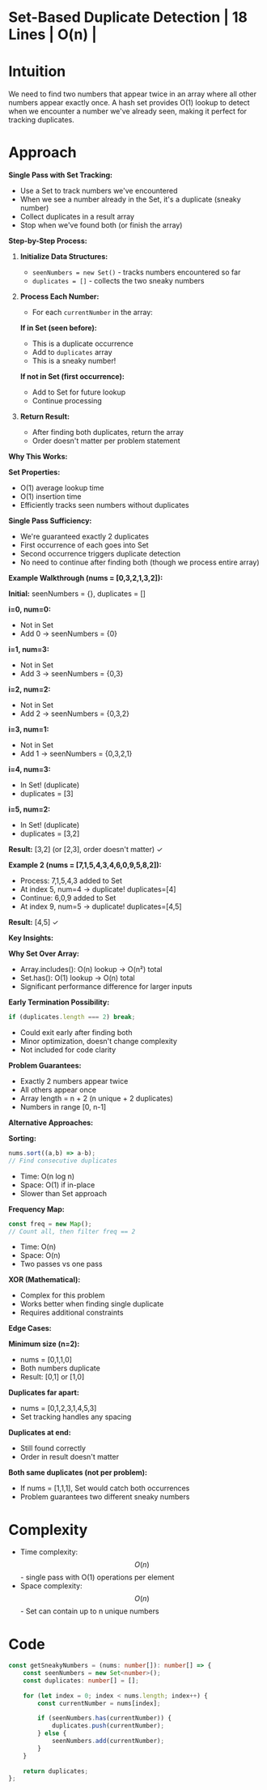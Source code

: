 # Set-Based Duplicate Detection | 18 Lines | O(n) |

# Intuition
We need to find two numbers that appear twice in an array where all other numbers appear exactly once. A hash set provides O(1) lookup to detect when we encounter a number we've already seen, making it perfect for tracking duplicates.

# Approach
**Single Pass with Set Tracking:**
- Use a Set to track numbers we've encountered
- When we see a number already in the Set, it's a duplicate (sneaky number)
- Collect duplicates in a result array
- Stop when we've found both (or finish the array)

**Step-by-Step Process:**

1. **Initialize Data Structures:**
   - `seenNumbers = new Set()` - tracks numbers encountered so far
   - `duplicates = []` - collects the two sneaky numbers

2. **Process Each Number:**
   - For each `currentNumber` in the array:
   
   **If in Set (seen before):**
   - This is a duplicate occurrence
   - Add to `duplicates` array
   - This is a sneaky number!
   
   **If not in Set (first occurrence):**
   - Add to Set for future lookup
   - Continue processing

3. **Return Result:**
   - After finding both duplicates, return the array
   - Order doesn't matter per problem statement

**Why This Works:**

**Set Properties:**
- O(1) average lookup time
- O(1) insertion time
- Efficiently tracks seen numbers without duplicates

**Single Pass Sufficiency:**
- We're guaranteed exactly 2 duplicates
- First occurrence of each goes into Set
- Second occurrence triggers duplicate detection
- No need to continue after finding both (though we process entire array)

**Example Walkthrough (nums = [0,3,2,1,3,2]):**

**Initial:** seenNumbers = {}, duplicates = []

**i=0, num=0:**
- Not in Set
- Add 0 → seenNumbers = {0}

**i=1, num=3:**
- Not in Set
- Add 3 → seenNumbers = {0,3}

**i=2, num=2:**
- Not in Set
- Add 2 → seenNumbers = {0,3,2}

**i=3, num=1:**
- Not in Set
- Add 1 → seenNumbers = {0,3,2,1}

**i=4, num=3:**
- In Set! (duplicate)
- duplicates = [3]

**i=5, num=2:**
- In Set! (duplicate)
- duplicates = [3,2]

**Result:** [3,2] (or [2,3], order doesn't matter) ✓

**Example 2 (nums = [7,1,5,4,3,4,6,0,9,5,8,2]):**

- Process: 7,1,5,4,3 added to Set
- At index 5, num=4 → duplicate! duplicates=[4]
- Continue: 6,0,9 added to Set
- At index 9, num=5 → duplicate! duplicates=[4,5]

**Result:** [4,5] ✓

**Key Insights:**

**Why Set Over Array:**
- Array.includes(): O(n) lookup → O(n²) total
- Set.has(): O(1) lookup → O(n) total
- Significant performance difference for larger inputs

**Early Termination Possibility:**
```typescript
if (duplicates.length === 2) break;
```
- Could exit early after finding both
- Minor optimization, doesn't change complexity
- Not included for code clarity

**Problem Guarantees:**
- Exactly 2 numbers appear twice
- All others appear once
- Array length = n + 2 (n unique + 2 duplicates)
- Numbers in range [0, n-1]

**Alternative Approaches:**

**Sorting:**
```typescript
nums.sort((a,b) => a-b);
// Find consecutive duplicates
```
- Time: O(n log n)
- Space: O(1) if in-place
- Slower than Set approach

**Frequency Map:**
```typescript
const freq = new Map();
// Count all, then filter freq == 2
```
- Time: O(n)
- Space: O(n)
- Two passes vs one pass

**XOR (Mathematical):**
- Complex for this problem
- Works better when finding single duplicate
- Requires additional constraints

**Edge Cases:**

**Minimum size (n=2):**
- nums = [0,1,1,0]
- Both numbers duplicate
- Result: [0,1] or [1,0]

**Duplicates far apart:**
- nums = [0,1,2,3,1,4,5,3]
- Set tracking handles any spacing

**Duplicates at end:**
- Still found correctly
- Order in result doesn't matter

**Both same duplicates (not per problem):**
- If nums = [1,1,1], Set would catch both occurrences
- Problem guarantees two different sneaky numbers

# Complexity
- Time complexity: $$O(n)$$ - single pass with O(1) operations per element
- Space complexity: $$O(n)$$ - Set can contain up to n unique numbers

# Code
```typescript
const getSneakyNumbers = (nums: number[]): number[] => {
    const seenNumbers = new Set<number>();
    const duplicates: number[] = [];
    
    for (let index = 0; index < nums.length; index++) {
        const currentNumber = nums[index];
        
        if (seenNumbers.has(currentNumber)) {
            duplicates.push(currentNumber);
        } else {
            seenNumbers.add(currentNumber);
        }
    }
    
    return duplicates;
};
```